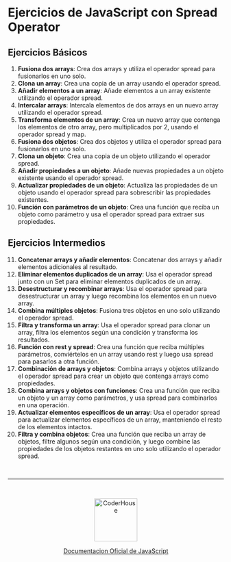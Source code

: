 # Ejercicios de JavaScript con Spread Operator

## Ejercicios Básicos

1. **Fusiona dos arrays**: Crea dos arrays y utiliza el operador spread para fusionarlos en uno solo.
2. **Clona un array**: Crea una copia de un array usando el operador spread.
3. **Añadir elementos a un array**: Añade elementos a un array existente utilizando el operador spread.
4. **Intercalar arrays**: Intercala elementos de dos arrays en un nuevo array utilizando el operador spread.
5. **Transforma elementos de un array**: Crea un nuevo array que contenga los elementos de otro array, pero multiplicados por 2, usando el operador spread y map.
6. **Fusiona dos objetos**: Crea dos objetos y utiliza el operador spread para fusionarlos en uno solo.
7. **Clona un objeto**: Crea una copia de un objeto utilizando el operador spread.
8. **Añadir propiedades a un objeto**: Añade nuevas propiedades a un objeto existente usando el operador spread.
9. **Actualizar propiedades de un objeto**: Actualiza las propiedades de un objeto usando el operador spread para sobrescribir las propiedades existentes.
10. **Función con parámetros de un objeto**: Crea una función que reciba un objeto como parámetro y usa el operador spread para extraer sus propiedades.

## Ejercicios Intermedios

11. **Concatenar arrays y añadir elementos**: Concatenar dos arrays y añadir elementos adicionales al resultado.
12. **Eliminar elementos duplicados de un array**: Usa el operador spread junto con un Set para eliminar elementos duplicados de un array.
13. **Desestructurar y recombinar arrays**: Usa el operador spread para desestructurar un array y luego recombina los elementos en un nuevo array.
14. **Combina múltiples objetos**: Fusiona tres objetos en uno solo utilizando el operador spread.
15. **Filtra y transforma un array**: Usa el operador spread para clonar un array, filtra los elementos según una condición y transforma los resultados.
16. **Función con rest y spread**: Crea una función que reciba múltiples parámetros, conviértelos en un array usando rest y luego usa spread para pasarlos a otra función.
17. **Combinación de arrays y objetos**: Combina arrays y objetos utilizando el operador spread para crear un objeto que contenga arrays como propiedades.
18. **Combina arrays y objetos con funciones**: Crea una función que reciba un objeto y un array como parámetros, y usa spread para combinarlos en una operación.
19. **Actualizar elementos específicos de un array**: Usa el operador spread para actualizar elementos específicos de un array, manteniendo el resto de los elementos intactos.
20. **Filtra y combina objetos**: Crea una función que reciba un array de objetos, filtre algunos según una condición, y luego combine las propiedades de los objetos restantes en uno solo utilizando el operador spread.


<br>


---

<br>

<p align="center"> 
    <img src="https://jobs.coderhouse.com/assets/logos_coderhouse.png" alt="CoderHouse"  height="100"/>
</p>


<p align="center"> 
    <a href="https://developer.mozilla.org/en-US/docs/Web/JavaScript">Documentacion Oficial de JavaScript</a>
</p>